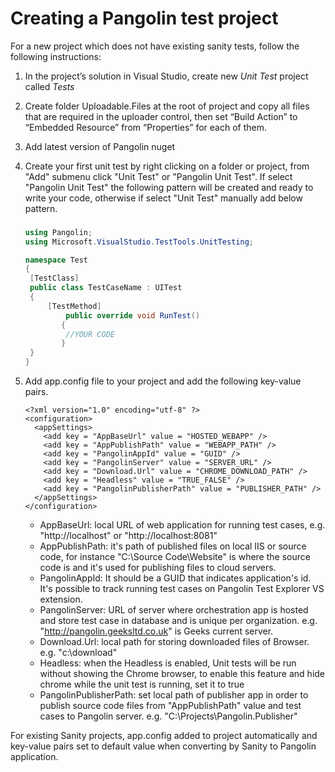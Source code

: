 # Creating a Pangolin test project
For a new project which does not have existing sanity tests, follow the following instructions:

1. In the project’s solution in Visual Studio, create new *Unit Test* project called *Tests*

1. Create folder Uploadable.Files at the root of project and copy all files that are required in the uploader control, then set “Build Action” to “Embedded Resource” from “Properties”  for each of them.

1. Add latest version of Pangolin nuget

1. Create your first unit test by right clicking on a folder or project, from "Add" submenu click "Unit Test" or "Pangolin Unit Test". If select "Pangolin Unit Test" the following pattern will be created and ready to write your code, otherwise if select "Unit Test" manually add below pattern.

   ### 

   ```c#
   using Pangolin;
   using Microsoft.VisualStudio.TestTools.UnitTesting;
   
   namespace Test
   {
   	[TestClass]
   	public class TestCaseName : UITest
   	{
       	[TestMethod]
          	public override void RunTest()
           {
           	//YOUR CODE
           }
   	}
   }
   ```

   

   

5. Add app.config file to your project and add the following key-value pairs.

   ```xaml
   <?xml version="1.0" encoding="utf-8" ?>
   <configuration>
     <appSettings>
       <add key = "AppBaseUrl" value = "HOSTED_WEBAPP" />
       <add key = "AppPublishPath" value = "WEBAPP_PATH" />
       <add key = "PangolinAppId" value = "GUID" />
       <add key = "PangolinServer" value = "SERVER_URL" />
       <add key = "Download.Url" value = "CHROME_DOWNLOAD_PATH" />
       <add key = "Headless" value = "TRUE_FALSE" />
       <add key = "PangolinPublisherPath" value = "PUBLISHER_PATH" />
     </appSettings>
   </configuration>
   ```

   

   - AppBaseUrl: local URL of web application for running test cases, e.g. "http://localhost" or "http://localhost:8081"
   - AppPublishPath: it's path of published files on local IIS or source code, for instance "C:\Source Code\Website" is where the source code is and it's used for publishing files to cloud servers.
   - PangolinAppId: It should be a GUID that indicates application's id. It's possible to track running test cases on Pangolin Test Explorer VS extension.
   - PangolinServer: URL of server where orchestration app is hosted and store test case in database and is unique per organization. e.g. "http://pangolin.geeksltd.co.uk" is Geeks current server.
   - Download.Url: local path for storing downloaded files of Browser. e.g. "c:\download"
   - Headless: when the Headless is enabled, Unit tests will be run without showing the Chrome browser, to enable this feature and hide chrome while the unit test is running, set it to true
   - PangolinPublisherPath: set local path of publisher app in order to publish source code files from "AppPublishPath" value and test cases to Pangolin server. e.g. "C:\Projects\Pangolin.Publisher"



For existing Sanity projects, app.config added to project automatically and key-value pairs set to default value when converting by Sanity to Pangolin application. 